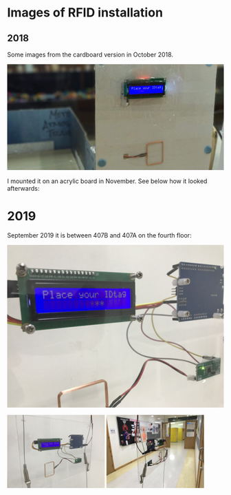 # Images of RFID installation

## 2018

Some images from the cardboard version in October 2018. 

![RFID reader](window.jpg)

I mounted it on an acrylic board in November. See below how it looked afterwards:

# 2019

September 2019 it is between 407B and 407A on the fourth floor:

![RFID reader](IMG_7965.jpg)

<img src="IMG_7966.jpg" width="45%"> <img src="IMG_7968.jpg" width="45%">
